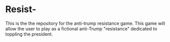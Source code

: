 # Resist-
This is the the repository for the anti-trump resistance game.
This game will allow the user to play as a fictional anti-Trump "resistance" dedicated to toppling the president.

